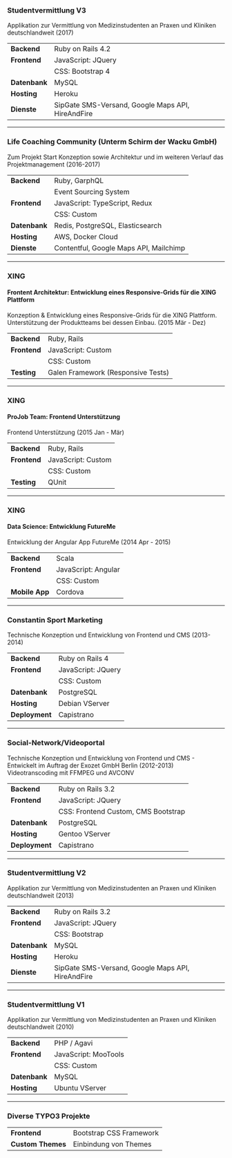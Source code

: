 ### Studentvermittlung V3
Applikation zur Vermittlung von Medizinstudenten an Praxen und Kliniken deutschlandweit (2017)

|   |   |
|---|---|
|__Backend__|Ruby on Rails 4.2|
|__Frontend__| JavaScript: JQuery|
|| CSS: Bootstrap 4|
|__Datenbank__|MySQL|
|__Hosting__|Heroku|
|__Dienste__|SipGate SMS-Versand, Google Maps API, HireAndFire|


<p class="image-line">
<i class="icon ruby"></i>
<i class="icon rails"></i>
<i class="icon haml"></i>
<i class="icon jquery"></i>
<i class="icon bootstrap"></i>
<i class="icon sass"></i>
<i class="icon mysql"></i>
<i class="icon sipgate"></i>
<i class="icon google_maps"></i>
<i class="icon heroku"></i>
</p>

---

### Life Coaching Community (Unterm Schirm der Wacku GmbH)
Zum Projekt Start Konzeption sowie Architektur und im weiteren Verlauf das Projektmanagement (2016-2017)

|   |   |
|---|---|
|__Backend__|Ruby, GarphQL|
||Event Sourcing System|
|__Frontend__| JavaScript: TypeScript, Redux|
|| CSS: Custom|
|__Datenbank__|Redis, PostgreSQL, Elasticsearch|
|__Hosting__|AWS, Docker Cloud|
|__Dienste__|Contentful, Google Maps API, Mailchimp|

<p class="image-line">
<i class="icon ruby"></i>
<i class="icon angular"></i>
<i class="icon redux"></i>
<i class="icon webpack"></i>
<i class="icon typescript"></i>
<i class="icon sass"></i>
<i class="icon elastic"></i>
<i class="icon postgresql"></i>
<i class="icon redis"></i>
<i class="icon google_maps"></i>
<i class="icon contentful"></i>
<i class="icon docker"></i>
</p>

---

### XING

#### Frontent Architektur: Entwicklung eines Responsive-Grids für die XING Plattform
Konzeption & Entwicklung eines Responsive-Grids für die XING Plattform. Unterstützung der Produktteams bei dessen Einbau. (2015 Mär - Dez)

|   |   |
|---|---|
|__Backend__|Ruby, Rails|
|__Frontend__|JavaScript: Custom|
|| CSS: Custom|
|__Testing__|Galen Framework (Responsive Tests)|

<p class="image-line">
<i class="icon ruby"></i>
<i class="icon rails"></i>
<i class="icon javascript"></i>
<i class="icon sass"></i>
<i class="icon galen"></i>
</p>

---

### XING

#### ProJob Team: Frontend Unterstützung
Frontend Unterstützung (2015 Jan - Mär)

|   |   |
|---|---|
|__Backend__|Ruby, Rails|
|__Frontend__|JavaScript: Custom|
||CSS: Custom|
|__Testing__|QUnit|

<p class="image-line">
<i class="icon ruby"></i>
<i class="icon rails"></i>
<i class="icon javascript"></i>
<i class="icon sass"></i>
<i class="icon qunit"></i>
</p>

---

### XING

#### Data Science: Entwicklung FutureMe
Entwicklung der Angular App FutureMe (2014 Apr - 2015)

|   |   |
|---|---|
|__Backend__|Scala|
|__Frontend__|JavaScript: Angular|
|| CSS: Custom|
|__Mobile App__|Cordova|

<p class="image-line">
<i class="icon angular"></i>
<i class="icon gulp"></i>
<i class="icon grunt"></i>
<i class="icon jquery"></i>
<i class="icon sass"></i>
<i class="icon cordova"></i>
<i class="icon google_maps"></i>
</p>

---

### Constantin Sport Marketing
Technische Konzeption und Entwicklung von Frontend und CMS (2013-2014) 

|   |   |
|---|---|
|__Backend__|Ruby on Rails 4|
|__Frontend__| JavaScript: JQuery|
|| CSS: Custom|
|__Datenbank__|PostgreSQL|
|__Hosting__|Debian VServer|
|__Deployment__|Capistrano|

<p class="image-line">
<i class="icon ruby"></i>
<i class="icon rails"></i>
<i class="icon haml"></i>
<i class="icon jquery"></i>
<i class="icon sass"></i>
<i class="icon postgresql"></i>
<i class="icon capistrano"></i>
<i class="icon debian"></i>
</p>

---

### Social-Network/Videoportal
Technische Konzeption und Entwicklung von Frontend und CMS - Entwickelt im Auftrag der Exozet GmbH Berlin (2012-2013)
Videotranscoding mit FFMPEG und AVCONV

|   |   |
|---|---|
|__Backend__|Ruby on Rails 3.2|
|__Frontend__| JavaScript: JQuery|
|| CSS: Frontend Custom, CMS Bootstrap|
|__Datenbank__|PostgreSQL|
|__Hosting__|Gentoo VServer|
|__Deployment__|Capistrano|


<p class="image-line">
<i class="icon ruby"></i>
<i class="icon rails"></i>
<i class="icon jquery"></i>
<i class="icon bootstrap"></i>
<i class="icon less"></i>
<i class="icon postgresql"></i>
<i class="icon ffmpeg"></i>
</p>

---

### Studentvermittlung V2
Applikation zur Vermittlung von Medizinstudenten an Praxen und Kliniken deutschlandweit (2013)

|   |   |
|---|---|
|__Backend__|Ruby on Rails 3.2|
|__Frontend__| JavaScript: JQuery|
|| CSS: Bootstrap|
|__Datenbank__|MySQL|
|__Hosting__|Heroku|
|__Dienste__|SipGate SMS-Versand, Google Maps API, HireAndFire|

<p class="image-line">
<i class="icon ruby"></i>
<i class="icon rails"></i>
<i class="icon haml"></i>
<i class="icon jquery"></i>
<i class="icon coffeescript"></i>
<i class="icon bootstrap"></i>
<i class="icon less"></i>
<i class="icon mysql"></i>
<i class="icon sipgate"></i>
<i class="icon google_maps"></i>
<i class="icon heroku"></i>
</p>

---

### Studentvermittlung V1
Applikation zur Vermittlung von Medizinstudenten an Praxen und Kliniken deutschlandweit (2010)

|   |   |
|---|---|
|__Backend__|PHP / Agavi|
|__Frontend__| JavaScript: MooTools|
|| CSS: Custom|
|__Datenbank__|MySQL|
|__Hosting__|Ubuntu VServer|

<p class="image-line">
<i class="icon php"></i>
<i class="icon mootools"></i>
<i class="icon mysql"></i>
<i class="icon ubuntu"></i>
</p>

---

### Diverse TYPO3 Projekte
|   |   |
|---|---|
|__Frontend__|Bootstrap CSS Framework|
|__Custom Themes__|Einbindung von Themes|